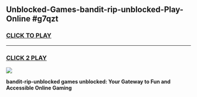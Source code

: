 
## Unblocked-Games-bandit-rip-unblocked-Play-Online #g7qzt
<h3>
<a href="https://news.freeplayer.one?title=bandit-rip-unblocked&ref=3">CLICK TO PLAY</a></h3>
<hr>

<h3>
<a href="https://news.freeplayer.one?title=bandit-rip-unblocked&ref=3">CLICK 2 PLAY</a>
  
</h3>

<a href="https://news.freeplayer.one?title=bandit-rip-unblocked&ref=3"><img src="https://clearcache.store/games.png"></a>


**bandit-rip-unblocked games unblocked: Your Gateway to Fun and Accessible Online Gaming**
